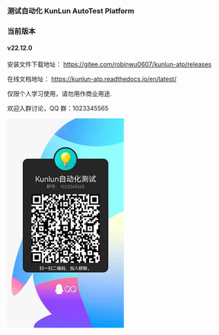 ### 测试自动化 KunLun AutoTest Platform

### 当前版本

#### v22.12.0

安装文件下载地址： https://gitee.com/robinwu0607/kunlun-atp/releases

在线文档地址： https://kunlun-atp.readthedocs.io/en/latest/

仅限个人学习使用，请勿用作商业用途.

欢迎入群讨论，QQ 群：1023345565

![QQ群](./qqqr.jpg)
